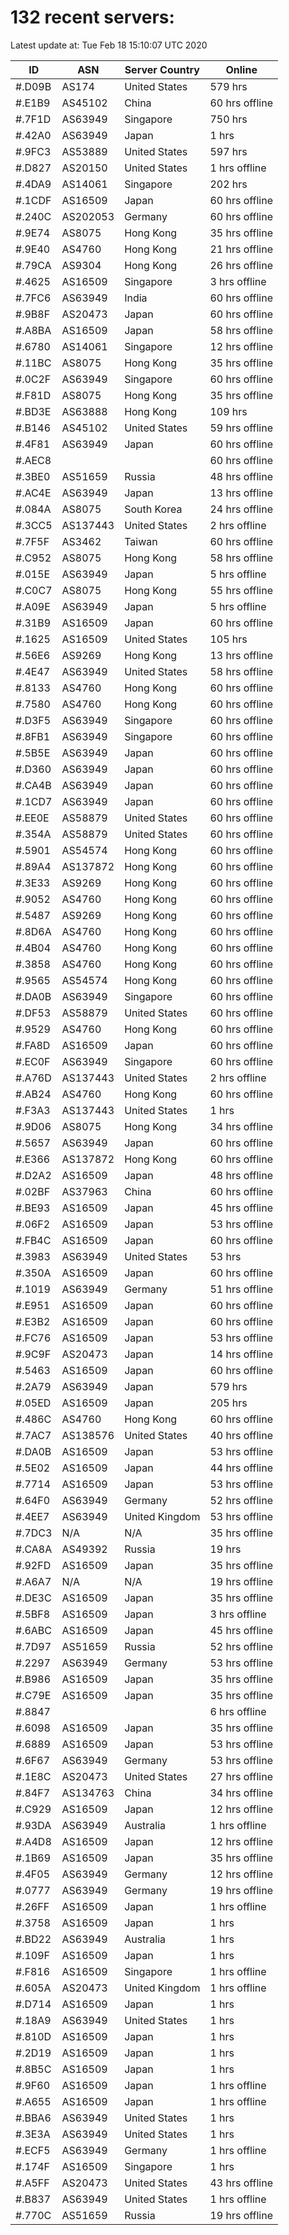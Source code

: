 # 132 recent servers:

Latest update at: Tue Feb 18 15:10:07 UTC 2020

| ID | ASN | Server Country | Online |
| -- | --- | -------------- | ------ |
| #.D09B | AS174 | United States | 579 hrs |
| #.E1B9 | AS45102 | China | 60 hrs offline |
| #.7F1D | AS63949 | Singapore | 750 hrs |
| #.42A0 | AS63949 | Japan | 1 hrs |
| #.9FC3 | AS53889 | United States | 597 hrs |
| #.D827 | AS20150 | United States | 1 hrs offline |
| #.4DA9 | AS14061 | Singapore | 202 hrs |
| #.1CDF | AS16509 | Japan | 60 hrs offline |
| #.240C | AS202053 | Germany | 60 hrs offline |
| #.9E74 | AS8075 | Hong Kong | 35 hrs offline |
| #.9E40 | AS4760 | Hong Kong | 21 hrs offline |
| #.79CA | AS9304 | Hong Kong | 26 hrs offline |
| #.4625 | AS16509 | Singapore | 3 hrs offline |
| #.7FC6 | AS63949 | India | 60 hrs offline |
| #.9B8F | AS20473 | Japan | 60 hrs offline |
| #.A8BA | AS16509 | Japan | 58 hrs offline |
| #.6780 | AS14061 | Singapore | 12 hrs offline |
| #.11BC | AS8075 | Hong Kong | 35 hrs offline |
| #.0C2F | AS63949 | Singapore | 60 hrs offline |
| #.F81D | AS8075 | Hong Kong | 35 hrs offline |
| #.BD3E | AS63888 | Hong Kong | 109 hrs |
| #.B146 | AS45102 | United States | 59 hrs offline |
| #.4F81 | AS63949 | Japan | 60 hrs offline |
| #.AEC8 |  |  | 60 hrs offline |
| #.3BE0 | AS51659 | Russia | 48 hrs offline |
| #.AC4E | AS63949 | Japan | 13 hrs offline |
| #.084A | AS8075 | South Korea | 24 hrs offline |
| #.3CC5 | AS137443 | United States | 2 hrs offline |
| #.7F5F | AS3462 | Taiwan | 60 hrs offline |
| #.C952 | AS8075 | Hong Kong | 58 hrs offline |
| #.015E | AS63949 | Japan | 5 hrs offline |
| #.C0C7 | AS8075 | Hong Kong | 55 hrs offline |
| #.A09E | AS63949 | Japan | 5 hrs offline |
| #.31B9 | AS16509 | Japan | 60 hrs offline |
| #.1625 | AS16509 | United States | 105 hrs |
| #.56E6 | AS9269 | Hong Kong | 13 hrs offline |
| #.4E47 | AS63949 | United States | 58 hrs offline |
| #.8133 | AS4760 | Hong Kong | 60 hrs offline |
| #.7580 | AS4760 | Hong Kong | 60 hrs offline |
| #.D3F5 | AS63949 | Singapore | 60 hrs offline |
| #.8FB1 | AS63949 | Singapore | 60 hrs offline |
| #.5B5E | AS63949 | Japan | 60 hrs offline |
| #.D360 | AS63949 | Japan | 60 hrs offline |
| #.CA4B | AS63949 | Japan | 60 hrs offline |
| #.1CD7 | AS63949 | Japan | 60 hrs offline |
| #.EE0E | AS58879 | United States | 60 hrs offline |
| #.354A | AS58879 | United States | 60 hrs offline |
| #.5901 | AS54574 | Hong Kong | 60 hrs offline |
| #.89A4 | AS137872 | Hong Kong | 60 hrs offline |
| #.3E33 | AS9269 | Hong Kong | 60 hrs offline |
| #.9052 | AS4760 | Hong Kong | 60 hrs offline |
| #.5487 | AS9269 | Hong Kong | 60 hrs offline |
| #.8D6A | AS4760 | Hong Kong | 60 hrs offline |
| #.4B04 | AS4760 | Hong Kong | 60 hrs offline |
| #.3858 | AS4760 | Hong Kong | 60 hrs offline |
| #.9565 | AS54574 | Hong Kong | 60 hrs offline |
| #.DA0B | AS63949 | Singapore | 60 hrs offline |
| #.DF53 | AS58879 | United States | 60 hrs offline |
| #.9529 | AS4760 | Hong Kong | 60 hrs offline |
| #.FA8D | AS16509 | Japan | 60 hrs offline |
| #.EC0F | AS63949 | Singapore | 60 hrs offline |
| #.A76D | AS137443 | United States | 2 hrs offline |
| #.AB24 | AS4760 | Hong Kong | 60 hrs offline |
| #.F3A3 | AS137443 | United States | 1 hrs |
| #.9D06 | AS8075 | Hong Kong | 34 hrs offline |
| #.5657 | AS63949 | Japan | 60 hrs offline |
| #.E366 | AS137872 | Hong Kong | 60 hrs offline |
| #.D2A2 | AS16509 | Japan | 48 hrs offline |
| #.02BF | AS37963 | China | 60 hrs offline |
| #.BE93 | AS16509 | Japan | 45 hrs offline |
| #.06F2 | AS16509 | Japan | 53 hrs offline |
| #.FB4C | AS16509 | Japan | 60 hrs offline |
| #.3983 | AS63949 | United States | 53 hrs |
| #.350A | AS16509 | Japan | 60 hrs offline |
| #.1019 | AS63949 | Germany | 51 hrs offline |
| #.E951 | AS16509 | Japan | 60 hrs offline |
| #.E3B2 | AS16509 | Japan | 60 hrs offline |
| #.FC76 | AS16509 | Japan | 53 hrs offline |
| #.9C9F | AS20473 | Japan | 14 hrs offline |
| #.5463 | AS16509 | Japan | 60 hrs offline |
| #.2A79 | AS63949 | Japan | 579 hrs |
| #.05ED | AS16509 | Japan | 205 hrs |
| #.486C | AS4760 | Hong Kong | 60 hrs offline |
| #.7AC7 | AS138576 | United States | 40 hrs offline |
| #.DA0B | AS16509 | Japan | 53 hrs offline |
| #.5E02 | AS16509 | Japan | 44 hrs offline |
| #.7714 | AS16509 | Japan | 53 hrs offline |
| #.64F0 | AS63949 | Germany | 52 hrs offline |
| #.4EE7 | AS63949 | United Kingdom | 53 hrs offline |
| #.7DC3 | N/A | N/A | 35 hrs offline |
| #.CA8A | AS49392 | Russia | 19 hrs |
| #.92FD | AS16509 | Japan | 35 hrs offline |
| #.A6A7 | N/A | N/A | 19 hrs offline |
| #.DE3C | AS16509 | Japan | 35 hrs offline |
| #.5BF8 | AS16509 | Japan | 3 hrs offline |
| #.6ABC | AS16509 | Japan | 45 hrs offline |
| #.7D97 | AS51659 | Russia | 52 hrs offline |
| #.2297 | AS63949 | Germany | 53 hrs offline |
| #.B986 | AS16509 | Japan | 35 hrs offline |
| #.C79E | AS16509 | Japan | 35 hrs offline |
| #.8847 |  |  | 6 hrs offline |
| #.6098 | AS16509 | Japan | 35 hrs offline |
| #.6889 | AS16509 | Japan | 53 hrs offline |
| #.6F67 | AS63949 | Germany | 53 hrs offline |
| #.1E8C | AS20473 | United States | 27 hrs offline |
| #.84F7 | AS134763 | China | 34 hrs offline |
| #.C929 | AS16509 | Japan | 12 hrs offline |
| #.93DA | AS63949 | Australia | 1 hrs offline |
| #.A4D8 | AS16509 | Japan | 12 hrs offline |
| #.1B69 | AS16509 | Japan | 35 hrs offline |
| #.4F05 | AS63949 | Germany | 12 hrs offline |
| #.0777 | AS63949 | Germany | 19 hrs offline |
| #.26FF | AS16509 | Japan | 1 hrs offline |
| #.3758 | AS16509 | Japan | 1 hrs |
| #.BD22 | AS63949 | Australia | 1 hrs |
| #.109F | AS16509 | Japan | 1 hrs |
| #.F816 | AS16509 | Singapore | 1 hrs offline |
| #.605A | AS20473 | United Kingdom | 1 hrs offline |
| #.D714 | AS16509 | Japan | 1 hrs |
| #.18A9 | AS63949 | United States | 1 hrs |
| #.810D | AS16509 | Japan | 1 hrs |
| #.2D19 | AS16509 | Japan | 1 hrs |
| #.8B5C | AS16509 | Japan | 1 hrs |
| #.9F60 | AS16509 | Japan | 1 hrs offline |
| #.A655 | AS16509 | Japan | 1 hrs offline |
| #.BBA6 | AS63949 | United States | 1 hrs |
| #.3E3A | AS63949 | United States | 1 hrs |
| #.ECF5 | AS63949 | Germany | 1 hrs offline |
| #.174F | AS16509 | Singapore | 1 hrs |
| #.A5FF | AS20473 | United States | 43 hrs offline |
| #.B837 | AS63949 | United States | 1 hrs offline |
| #.770C | AS51659 | Russia | 19 hrs offline |


